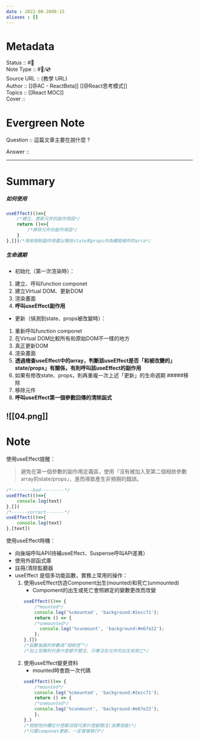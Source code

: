```yaml
---
date : 2022-08-2800:15
aliases : []
---
```

# Metadata
Status :: #🌱 <br>
Note Type :: #📨/💿 <br>
Source URL :: {教學 URL} <br>
Author :: [[@AC - ReactBeta]] [[@React思考模式]]<br>
Topics :: [[React MOC]]<br>
Cover ::

# Evergreen Note

Question :: 這篇文章主要在說什麼 ?

Answer ::

---

# Summary 
##### 如何使用
```js
useEffect(()=>{
	/*建立、更新元件的副作用區*/
	return ()=>{
		/*移除元件的副作用區*/
	}
},[])/*用來限制副作用要以哪些state和props作為觸發條件的arra*/
```
##### 生命週期
- 初始化（第一次渲染時）：
1. 建立、呼叫function componet
2. 建立Virtual DOM、更新DOM
3. 渲染畫面
4. **呼叫useEffect副作用**
- 更新（偵測到state、props被改變時）：
1. 重新呼叫function componet
2. 在Virtual DOM比較所有和原始DOM不一樣的地方
3. 真正更新DOM
4. 渲染畫面
5. **透過檢查useEffect中的array，判斷該useEffect是否「和被改變的」state/props」有關係，有則呼叫該useEffect的副作用**
6. 如果有修改state、props，則再重複一次上述「更新」的生命週期
#####移除
1. 移除元件
2. **呼叫useEffect第一個參數回傳的清除函式**

![[04.png]]
---

# Note
使用useEffect提醒：
> 避免在第一個參數的副作用定義區，使用『沒有被加入至第二個相依參數array的state/props』，進而導致產生非預期的錯誤。
> 
```js
/*--------bad---------*/
useEffect(()=>{
	console.log(text)
},[])
/*------correct-------*/
useEffect(()=>{
	console.log(text)
},[text])
```
使用useEffect時機：
- 向後端呼叫API(待補useEffect、Suspense呼叫API差異）
- 使用外部函式庫
- 註冊/清除監聽器
-   useEffect 是個多功能函數，實務上常用的操作：
    1.  使用useEffect仿造Component出生(mounted)和死亡(unmounted)
        -   Compoment的出生或死亡會照綁定的變數更改而改變
        ```js
        useEffect(()=> {
        	/*mounted*/
			console.log('%cmounted', 'background:#2ecc71');
		    return () => {
			/*unmounted*/
		      console.log('%cunmount', 'background:#e67e22');
		    };
		},[])
		/*函數後面的參數為“相依性”*/
		/*加上空陣列代表什麼都不關注，只專注在元件的出生和死亡*/
		```
	2. 使用useEffect變更資料
		- mounted時會跑一次代碼
		```js
		useEffect(()=> { 
			/*mounted*/ 
			console.log('%cmounted', 'background:#2ecc71'); 
			return () => { 
			/*unmounted*/ 
			console.log('%cunmount', 'background:#e67e22');
			};
		},) 
		/*相依性的欄位什麼都沒寫代表什麼都關注(浪費效能)*/
		/*只要componet更新，一定會被執行*/
		
		```

